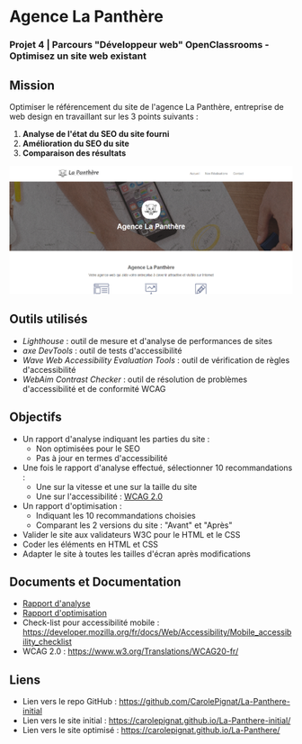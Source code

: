 # Agence La Panthère

### Projet 4 | Parcours "Développeur web" OpenClassrooms - Optimisez un site web existant

## Mission

Optimiser le référencement du site de l'agence La Panthère, entreprise de web design en travaillant sur les 3 points suivants :

1. **Analyse de l'état du SEO du site fourni**
2. **Amélioration du SEO du site**
3. **Comparaison des résultats**

![Page accueil](Accueil.png)

## Outils utilisés

* *Lighthouse* : outil de mesure et d'analyse de performances de sites
* *axe DevTools* : outil de tests d'accessibilité
* *Wave Web Accessibility Evaluation Tools* : outil de vérification de règles d'accessibilité
* *WebAim Contrast Checker* : outil de résolution de problèmes d'accessibilité et de conformité WCAG

## Objectifs

* Un rapport d'analyse indiquant les parties du site :
    * Non optimisées pour le SEO
    * Pas à jour en termes d'accessibilité
* Une fois le rapport d'analyse effectué, sélectionner 10 recommandations :
    * Une sur la vitesse et une sur la taille du site
    * Une sur l'accessibilité : [WCAG 2.0](https://www.w3.org/Translations/WCAG20-fr/)
* Un rapport d'optimisation :
    * Indiquant les 10 recommandations choisies 
    * Comparant les 2 versions du site : "Avant" et "Après"
* Valider le site aux validateurs W3C pour le HTML et le CSS
* Coder les éléments en HTML et CSS
* Adapter le site à toutes les tailles d'écran après modifications

## Documents et Documentation

* [Rapport d'analyse](https://drive.google.com/file/d/1IRrnfayhBkfEN2sK4pcchNFvSfpFx4TD/view?usp=drive_link)
* [Rapport d'optimisation](https://drive.google.com/file/d/10xc-Dtx6gEpIOwfDGgj8lwl_zu0aCrOo/view?usp=drive_link)
* Check-list pour accessibilité mobile : https://developer.mozilla.org/fr/docs/Web/Accessibility/Mobile_accessibility_checklist
* WCAG 2.0 : https://www.w3.org/Translations/WCAG20-fr/

## Liens

* Lien vers le repo GitHub : https://github.com/CarolePignat/La-Panthere-initial
* Lien vers le site initial : https://carolepignat.github.io/La-Panthere-initial/
* Lien vers le site optimisé : https://carolepignat.github.io/La-Panthere/